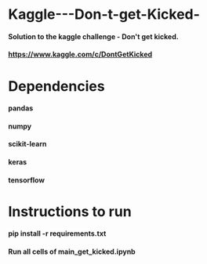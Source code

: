 # Kaggle---Don-t-get-Kicked-
#### Solution to the kaggle challenge - Don't get kicked.
#### https://www.kaggle.com/c/DontGetKicked

# Dependencies
#### pandas
#### numpy
#### scikit-learn
#### keras
#### tensorflow

# Instructions to run

#### pip install -r requirements.txt
#### Run all cells of main_get_kicked.ipynb
